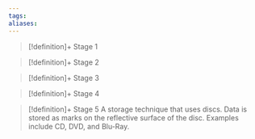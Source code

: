```yaml
---
tags:
aliases:
---
```


> [!definition]+ Stage 1
>

> [!definition]+ Stage 2
>

> [!definition]+ Stage 3
>

> [!definition]+ Stage 4
>

> [!definition]+ Stage 5
> A storage technique that uses discs. Data is stored as marks on the reflective surface of the disc. Examples include CD, DVD, and Blu-Ray.



